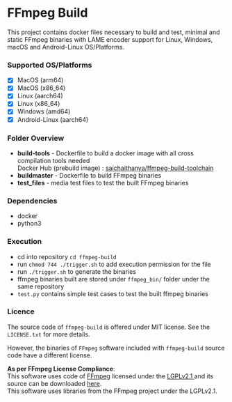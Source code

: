 # FFmpeg Build

This project contains docker files necessary to build and test, minimal and static FFmpeg binaries with LAME encoder support for Linux, Windows, macOS and Android-Linux OS/Platforms.

### **Supported OS/Platforms**

 - [x] MacOS (arm64) 
 - [x] MacOS (x86_64)
 - [x] Linux (aarch64)
 - [x] Linux (x86_64)
 - [x] Windows (amd64)
 - [x] Android-Linux (aarch64)

### **Folder Overview**

 - **build-tools** - Dockerfile to build a docker image with all cross compilation tools needed  
Docker Hub (prebuild image) :	[saichaithanya/ffmpeg-build-toolchain](https://hub.docker.com/r/saichaithanya/ffmpeg-build-toolchain)
 - **buildmaster** - Dockerfile to build FFmpeg binaries
 - **test_files** - media test files to test the built FFmpeg binaries

### **Dependencies**
 - docker
 - python3

### **Execution**

 - cd into repository `cd ffmpeg-build`
 - run `chmod 744 ./trigger.sh` to add execution permission for the file
 - run `./trigger.sh` to generate the binaries
 - ffmpeg binaries built are stored under `ffmpeg_bin/` folder under the same repository
 - `test.py` contains simple test cases to test the built ffmpeg binaries

### **Licence**
The source code of ``ffmpeg-build`` is offered under MIT license. See the ``LICENSE.txt`` for more details.

However, the binaries of ``FFmpeg`` software included with ``ffmpeg-build`` source code have a different license.

**As per FFmpeg License Compliance**:  
This software uses code of [FFmpeg](http://ffmpeg.org) licensed under the  [LGPLv2.1 ](http://www.gnu.org/licenses/old-licenses/lgpl-2.1.html)and its source can be downloaded [here](http://ffmpeg.org).   
This software uses libraries from the FFmpeg project under the LGPLv2.1.


